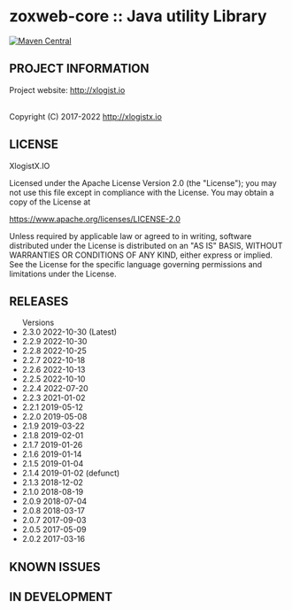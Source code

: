
 zoxweb-core :: Java utility Library
==========================================================================
[![Maven Central](https://maven-badges.herokuapp.com/maven-central/org.zoxweb/zoxweb-core/badge.svg)](http://mvnrepository.com/artifact/org.zoxweb/zoxweb-core)


## PROJECT INFORMATION

Project website: http://xlogist.io <br />
<br />
 
Copyright (C) 2017-2022 http://xlogistx.io

## LICENSE
 XlogistX.IO 
 
 Licensed under the Apache License Version 2.0 (the "License");
 you may not use this file except in compliance with the License.
 You may obtain a copy of the License at

 https://www.apache.org/licenses/LICENSE-2.0
  
 Unless required by applicable law or agreed to in writing, software
 distributed under the License is distributed on an "AS IS" BASIS,
 WITHOUT WARRANTIES OR CONDITIONS OF ANY KIND, either express or implied.
 See the License for the specific language governing permissions and
 limitations under the License.

## RELEASES

<ul> Versions
<li>2.3.0 2022-10-30 (Latest)
<li>2.2.9 2022-10-30
<li>2.2.8 2022-10-25
<li>2.2.7 2022-10-18
<li>2.2.6 2022-10-13
<li>2.2.5 2022-10-10
<li>2.2.4 2022-07-20
<li>2.2.3 2021-01-02
<li>2.2.1 2019-05-12
<li>2.2.0 2019-05-08
<li>2.1.9 2019-03-22
<li>2.1.8 2019-02-01 
<li>2.1.7 2019-01-26
<li>2.1.6 2019-01-14
<li>2.1.5 2019-01-04
<li>2.1.4 2019-01-02 (defunct)
<li>2.1.3 2018-12-02
<li>2.1.0 2018-08-19
<li>2.0.9 2018-07-04
<li>2.0.8 2018-03-17
<li>2.0.7 2017-09-03
<li>2.0.5 2017-05-09
<li>2.0.2 2017-03-16
</ul>


## KNOWN ISSUES


## IN DEVELOPMENT



